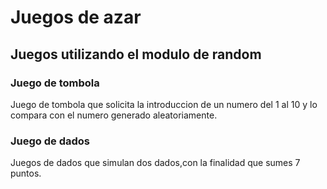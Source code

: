 # Juegos de azar
## Juegos utilizando el modulo de random
### Juego de tombola
Juego de tombola que solicita la introduccion de un numero del 1 al 10 y lo compara con el numero generado aleatoriamente.
### Juego de dados
Juegos de dados que simulan dos dados,con la finalidad que sumes 7 puntos.


